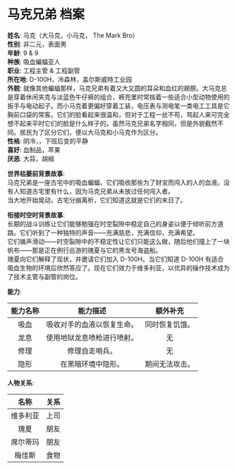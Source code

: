 # 马克兄弟 档案

**姓名**: 马克（大马克，小马克， The Mark Bro）  
**性别**: 非二元，表面男  
**年龄**: 9 & 9  
**种族**: 吸血蝙蝠亚人  
**职业**: 工程主管 & 工程副管  
**所在地**: D-100H，冷森林，盖尔斯威特工业园  
**外貌**: 就像其他蝙蝠那样，马克兄弟有着又大又圆的耳朵和血红的翅膀。大马克总是穿着休闲夹克与淡蓝色牛仔裤的组合，裤兜里时常揣着一些适合小型动物使用的扳手与电动起子。而小马克着更偏好穿着工装，电压表与测电笔一类电工工具是它胸前口袋的常客。它们的脸看起来很温和，但对于工程一丝不苟，骂起人来可完全想不起来平时它们的脸是什么样子的。虽然马克兄弟名字相同，但是外貌截然不同。居民为了区分它们，便以大马克和小马克作为区分。  
**性格**: 阴冷，，下班后变的平静  
**喜好**: 血制品，苹果  
**厌恶**: 大蒜，胡椒  

**世界枯萎前背景故事**:  
马克兄弟是一座古宅中的吸血蝙蝠，它们吸收那些为了财宝而闯入的人的血液。没有人知道古宅里有什么，因为马克兄弟从未放过任何闯入者。  
当大地开始晃动，古宅分崩离析，它们知道这就是它们的末日了。

**衔接时空时背景故事**:  
长期的战斗训练让它们能够勉强在时空裂隙中稳定自己的身姿以便于倾听前方道路。它们听到了一种独特的声音——充满慈悲，充满信仰，充满希望。  
它们循声滑动——时空裂隙中的不稳定性让它们只能这么做，随后他们撞上了一块帆布——那是正在例行巡游的瑰夏与它的黑龙号海盗船。  
瑰夏向它们解释了现状，并邀请它们加入 D-100H。当它们知道 D-100H 有适合吸血生物的环境后欣然答应了。现在它们效力于维多利亚，以优异的操作技术成为了技术主管与副管的岗位。

**能力**:

|能力名称|能力描述|额外补充|
|:---:|:---:|:---:|
|吸血|吸收对手的血液以恢复生命。|同时恢复饥饿。|
|龙息|使用地狱龙息喷枪进行喷射。|无|
|修理|修理自走哨兵。|无|
|隐形|在黑暗环境中隐形。|期间无法攻击。|

**人物关系**:

|名称|关系|
|:---:|:---:|
|维多利亚|上司|
|瑰夏|朋友|
|席尔蒂玛|朋友|
|梅佳斯|食物|
